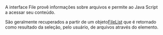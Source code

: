 A interface File provê informações sobre arquivos e permite ao Java Script a acessar seu conteúdo.

São geralmente recuperados a partir de um objeto[FileList](https://developer.mozilla.org/pt-BR/docs/Web/API/FileList) que é retornado como resultado da seleção, pelo usuário, de arquivos através do elemento.